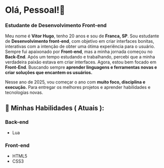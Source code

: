 # Olá, Pessoal!👋

### Estudante de Desenvolvimento Front-end

Meu nome é **Vitor Hugo**, tenho 20 anos e sou de **Franca, SP**. Sou estudante de **Desenvolvimento front-end**, com objetivo em criar interfaces bonitas, interativas com a intenção de obter uma ótima experiência para o usuário. Sempre fui apaixonado por **Front-end**, mas a minha jornada começou no **Back-End**. Após um tempo estudando e trabalhando, percebi que a minha verdadeira paixão estava em criar interfaces. Agora, estou bem focado em **Front-End**. Buscando sempre **aprender linguagens e ferramentas novas e criar soluções que encantem os usuários.**

Nesse ano de 2025, vou começar o ano com **muito foco, disciplina e execução.** Para entregar os melhores projetos e aprender habilidades e tecnologias novas. 

## 📩 Minhas Habilidades ( Atuais ):

### Back-end
- Lua

### Front-end
- HTML5
- CSS3
